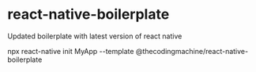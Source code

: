 # react-native-boilerplate
Updated boilerplate with latest version of react native

npx react-native init MyApp --template @thecodingmachine/react-native-boilerplate

